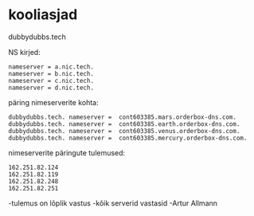 # kooliasjad
dubbydubbs.tech

NS kirjed:
```
nameserver = a.nic.tech.
nameserver = b.nic.tech.
nameserver = c.nic.tech.
nameserver = d.nic.tech.
```

päring nimeserverite kohta:
```
dubbydubbs.tech. nameserver =  cont603385.mars.orderbox-dns.com.
dubbydubbs.tech. nameserver =  cont603385.earth.orderbox-dns.com.
dubbydubbs.tech. nameserver =  cont603385.venus.orderbox-dns.com.
dubbydubbs.tech. nameserver =  cont603385.mercury.orderbox-dns.com.
```

nimeserverite päringute tulemused:
```
162.251.82.124
162.251.82.119
162.251.82.248
162.251.82.251
```
-tulemus on lõplik vastus
-kõik serverid vastasid
-Artur Allmann
